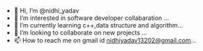 - 👋 Hi, I’m @nidhi_yadav
- 👀 I’m interested in software developer collabaration  ...
- 🌱 I’m currently learning c++,data structure and algorithm...
- 💞️ I’m looking to collaborate on new projects  ...
- 📫 How to reach me on gmail id nidhiyadav13202@gmail.com...

<!---
nidhiiiiiiiii/nidhiiiiiiiii is a ✨ special ✨ repository because its `README.md` (this file) appears on your GitHub profile.
You can click the Preview link to take a look at your changes.
--->
